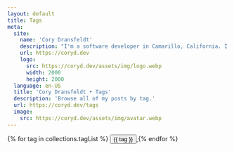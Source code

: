 ```yaml
---
layout: default
title: Tags
meta:
  site:
    name: 'Cory Dransfeldt'
    description: "I'm a software developer in Camarillo, California. I enjoy hanging out with my beautiful family and 4 rescue dogs, technology, automation, music, writing, reading and tv and movies."
    url: https://coryd.dev
    logo:
      src: https://coryd.dev/assets/img/logo.webp
      width: 2000
      height: 2000
  language: en-US
  title: 'Cory Dransfeldt • Tags'
  description: 'Browse all of my posts by tag.'
  url: https://coryd.dev/tags
  image:
    src: https://coryd.dev/assets/img/avatar.webp
---
```

{% for tag in collections.tagList %}
<span>
  <a href="/tags/{{ tag }}" class="!no-underline">
    <button class="pill--button">
      {{ tag }}
    </button>
  </a>
</span>
{% endfor %}
